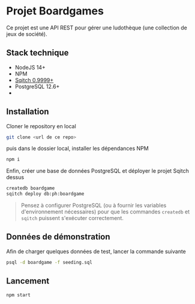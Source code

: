 # Projet Boardgames

Ce projet est une API REST pour gérer une ludothèque (une collection de jeux de société).

## Stack technique

- NodeJS 14+
- NPM
- [Sqitch 0.9999+](https://sqitch.org/download/)
- PostgreSQL 12.6+
- 

## Installation

Cloner le repository en local

```bash
git clone <url de ce repo>
```

puis dans le dossier local, installer les dépendances NPM

```bash
npm i
``` 

Enfin, créer une base de données PostgreSQL et déployer le projet Sqitch dessus

```bash
createdb boardgame
sqitch deploy db:ph:boardgame
```

> Pensez à configurer PostgreSQL (ou à fournir les variables d'environnement nécessaires) pour que les commandes `createdb` et `sqitch` puissent s'exécuter correctement.

## Données de démonstration

Afin de charger quelques données de test, lancer la commande suivante

```bash
psql -d boardgame -f seeding.sql
```

## Lancement

```bash
npm start
``` 

